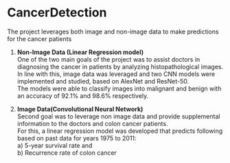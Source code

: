 # CancerDetection
The project leverages both image and non-image data to make predictions for the cancer patients

1. <b>Non-Image Data (Linear Regression model)</b> <br/>
One of the two main goals of the project was to assist doctors in diagnosing the cancer in patients by analyzing histopathological images.<br/> 
In line with this, image data was leveraged and two CNN models were implemented and studied, based on AlexNet and ResNet-50. <br/>
The models were able to classify images into malignant and benign with an accuracy of 92.1% and 98.6% respectively.<br/>


2. <b>Image Data(Convolutional Neural Network)</b><br/>
Second goal was to leverage non image data and provide supplemental information to the doctors and colon cancer patients. <br/>
For this, a linear regression model was developed that predicts following based on past data for years 1975 to 2011:<br/>
a) 5-year survival rate and <br/>
b) Recurrence rate of colon cancer<br/>

